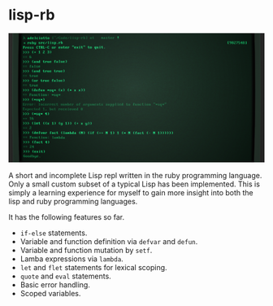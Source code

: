 # lisp-rb

![preview](preview.png)

A short and incomplete Lisp repl written in the ruby programming
language. Only a small custom subset of a typical Lisp has been implemented.
This is simply a learning experience for myself to gain more insight into both
the lisp and ruby programming languages.

It has the following features so far.

* `if-else` statements.
* Variable and function definition via `defvar` and `defun`.
* Variable and function mutation by `setf`.
* Lamba expressions via `lambda`.
* `let` and `flet` statements for lexical scoping.
* `quote` and `eval` statements.
* Basic error handling.
* Scoped variables.
